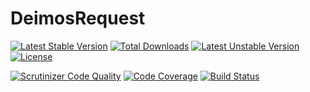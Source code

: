 # DeimosRequest

[![Latest Stable Version](https://poser.pugx.org/deimos/request/v/stable)](https://packagist.org/packages/deimos/request)
[![Total Downloads](https://poser.pugx.org/deimos/request/downloads)](https://packagist.org/packages/deimos/request)
[![Latest Unstable Version](https://poser.pugx.org/deimos/request/v/unstable)](https://packagist.org/packages/deimos/request)
[![License](https://poser.pugx.org/deimos/request/license)](https://packagist.org/packages/deimos/request)

[![Scrutinizer Code Quality](https://scrutinizer-ci.com/g/DeimosProject/Request/badges/quality-score.png?b=master)](https://scrutinizer-ci.com/g/DeimosProject/Request/?branch=master)
[![Code Coverage](https://scrutinizer-ci.com/g/DeimosProject/Request/badges/coverage.png?b=master)](https://scrutinizer-ci.com/g/DeimosProject/Request/?branch=master)
[![Build Status](https://scrutinizer-ci.com/g/DeimosProject/Request/badges/build.png?b=master)](https://scrutinizer-ci.com/g/DeimosProject/Request/build-status/master)
